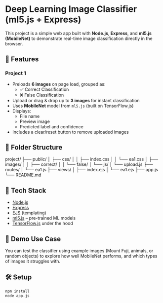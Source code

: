# Deep Learning Image Classifier (ml5.js + Express)

This project is a simple web app built with **Node.js**, **Express**, and **ml5.js (MobileNet)** to demonstrate real-time image classification directly in the browser.

## 🚀 Features

### Project 1
- Preloads **6 images** on page load, grouped as:
  - ✅ Correct Classification
  - ❌ False Classification
- Upload or drag & drop up to **3 images** for instant classification
- Uses **MobileNet** model from `ml5.js` (built on TensorFlow.js)
- Displays:
  - File name
  - Preview image
  - Predicted label and confidence
- Includes a clear/reset button to remove uploaded images

## 📁 Folder Structure
project/ ├── public/ │ ├── css/ │ │ ├── index.css │ │ └── ea1.css │ ├── images/ │ │ ├── correct/ │ │ └── false/ │ └── js/ │ └── upload.js ├── routes/ │ └── ea1.js ├── views/ │ ├── index.ejs │ └── ea1.ejs ├── app.js └── README.md

## 🧠 Tech Stack

- [Node.js](https://nodejs.org/)
- [Express](https://expressjs.com/)
- [EJS](https://ejs.co/) (templating)
- [ml5.js](https://ml5js.org/) – pre-trained ML models
- [TensorFlow.js](https://www.tensorflow.org/js) under the hood

## 📸 Demo Use Case

You can test the classifier using example images (Mount Fuji, animals, or random objects) to explore how well MobileNet performs, and which types of images it struggles with.

## 🛠️ Setup

```bash
npm install
node app.js
